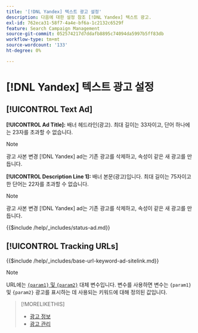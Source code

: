```yaml
---
title: '[!DNL Yandex] 텍스트 광고 설정'
description: 다음에 대한 설정 참조 [!DNL Yandex] 텍스트 광고.
exl-id: 762eca31-58f7-4a4e-bf6a-1c2132c6529f
feature: Search Campaign Management
source-git-commit: 052574217d7ddafb8895c74094da5997b5ff83db
workflow-type: tm+mt
source-wordcount: '133'
ht-degree: 0%

---
```


# [!DNL Yandex] 텍스트 광고 설정

## [!UICONTROL Text Ad]

**[!UICONTROL Ad Title]:** 배너 헤드라인(광고). 최대 길이는 33자이고, 단어 하나에는 23자를 초과할 수 없습니다.

>[!NOTE]
>
>광고 사본 변경 [!DNL Yandex] ad는 기존 광고를 삭제하고, 속성이 같은 새 광고를 만듭니다.

**[!UICONTROL Description Line 1]:** 배너 본문(광고)입니다. 최대 길이는 75자이고 한 단어는 22자를 초과할 수 없습니다.

>[!NOTE]
>
>광고 사본 변경 [!DNL Yandex] ad는 기존 광고를 삭제하고, 속성이 같은 새 광고를 만듭니다.

<!-- **[!UICONTROL Status]:** -->

{{$include /help/_includes/status-ad.md}}

## [!UICONTROL Tracking URLs]

<!-- **[!UICONTROL Base URl]:** -->

{{$include /help/_includes/base-url-keyword-ad-sitelink.md}}

>[!NOTE]
>
>URL에는 [`{param1}` 및 `{param2}`](https://yandex.com/support/direct/statistics/url-tags.html) 대체 변수입니다. 변수를 사용하면 변수는 `{param1}` 및 `{param2}` 광고를 표시하는 데 사용되는 키워드에 대해 정의된 값입니다.

>[!MORELIKETHIS]
>
>* [광고 정보](ad-about.md)
>* [광고 관리](ad-manage.md)

